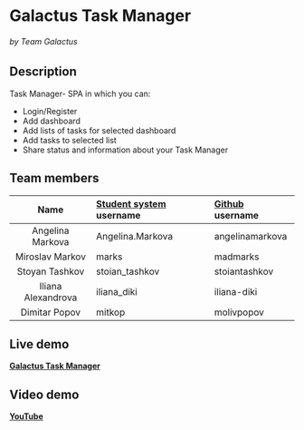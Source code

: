 # Galactus Task Manager

###### by Team Galactus

## Description
Task Manager- SPA in which you can:

- Login/Register
- Add dashboard
- Add lists of tasks for selected dashboard
- Add tasks to selected list
- Share status and information about your Task Manager

## Team members
| Name | [Student system](https://telerikacademy.com) username | [Github](https://github.com) username|
|:----:|:-----------------------|:-----------------------------|
| Angelina Markova | Angelina.Markova | angelinamarkova |
| Miroslav Markov | marks | madmarks |
| Stoyan Tashkov | stoian_tashkov | stoiantashkov |
| Iliana Alexandrova | iliana_diki | iliana-diki |
| Dimitar Popov | mitkop | molivpopov |

## Live demo
[**Galactus Task Manager**](https://raw.githack.com/Team-Galactus/galactus/master/public/index.html)

## Video demo

[**YouTube**](https://www.youtube.com/watch?v=3q252rN2nwE)
